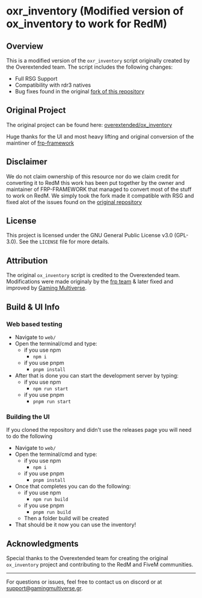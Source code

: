 # oxr_inventory (Modified version of ox_inventory to work for RedM)

## Overview
This is a modified version of the `oxr_inventory` script originally created by the Overextended team. The script includes the following changes:

- Full RSG Support
- Compatibility with rdr3 natives
- Bug fixes found in the original [fork of this repository](https://github.com/Faroeste-Roleplay/ox_inventory)

## Original Project
The original project can be found here: [overextended/ox_inventory](https://github.com/overextended/ox_inventory)

Huge thanks for the UI and most heavy lifting and original conversion of the maintiner of [frp-framework](https://github.com/Faroeste-Roleplay)

## Disclaimer
We do not claim ownership of this resource nor do we claim credit for converting it to RedM this work has been put together
by the owner and maintainer of FRP-FRAMEWORK that managed to convert most of the stuff to work on RedM. We simply took the fork made it
compatible with RSG and fixed alot of the issues found on the [original repository](https://github.com/Faroeste-Roleplay/ox_inventory)

## License
This project is licensed under the GNU General Public License v3.0 (GPL-3.0). See the `LICENSE` file for more details.

## Attribution
The original `ox_inventory` script is credited to the Overextended team.
Modifications were made originaly by the [frp team](https://discord.gg/uVDf5kGbB8) & later fixed and improved by [Gaming Multiverse](https://github.com/gaming-multiverse).

## Build & UI Info

### Web based testing
- Navigate to `web/`
- Open the terminal/cmd and type:
    - if you use npm
        - `npm i`
    - if you use pnpm
        - `pnpm install`
- After that is done you can start the development server by typing:
    - if you use npm
        - `npm run start`
    - if you use pnpm
        - `pnpm run start`

### Building the UI
If you cloned the repository and didn't use the releases page you will need to do the following
- Navigate to `web/`
- Open the terminal/cmd and type:
    - if you use npm
        - `npm i`
    - if you use pnpm
        - `pnpm install`
- Once that completes you can do the following:
    - if you use npm
        - `npm run build`
    - if you use pnpm
        - `pnpm run build`
    - Then a folder build will be created
- That should be it now you can use the inventory!

## Acknowledgments
Special thanks to the Overextended team for creating the original `ox_inventory` project and contributing to the RedM and FiveM communities.

---
For questions or issues, feel free to contact us on discord or at support@gamingmultiverse.gr.

